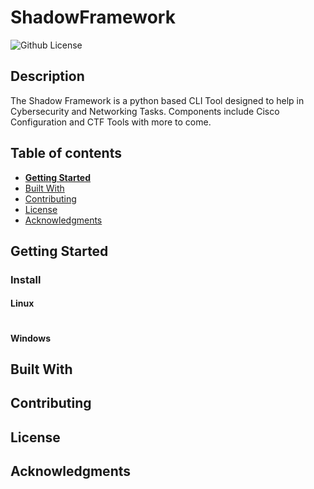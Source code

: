 # ShadowFramework

![Github License](https://img.shields.io/badge/license-MIT-green)


## Description
The Shadow Framework is a python based CLI Tool designed to help in Cybersecurity and Networking Tasks. 
Components include Cisco Configuration and CTF Tools with more to come. 

## Table of contents
- [**Getting Started**](#getting-started)
- [Built With](#built-with)
- [Contributing](#contributing)
- [License](#license)
- [Acknowledgments](#acknowledgements)

## Getting Started

### Install
#### Linux
```console

```
#### Windows

## Built With

## Contributing

## License

## Acknowledgments
